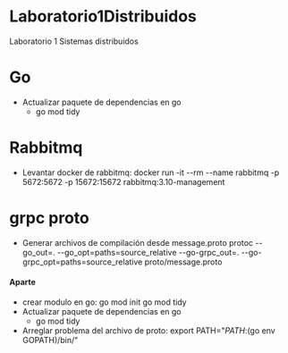 # Laboratorio1Distribuidos
Laboratorio 1 Sistemas distribuidos

# Go
- Actualizar paquete de dependencias en go
    * go mod tidy

# Rabbitmq
- Levantar docker de rabbitmq: 
    docker run -it --rm --name rabbitmq -p 5672:5672 -p 15672:15672 rabbitmq:3.10-management

# grpc proto
- Generar archivos de compilación desde message.proto
    protoc --go_out=. --go_opt=paths=source_relative --go-grpc_out=. --go-grpc_opt=paths=source_relative proto/message.proto

#### Aparte
- crear modulo en go: 
    go mod init <modulename>
    go mod tidy     
- Actualizar paquete de dependencias en go
    * go mod tidy
- Arreglar problema del archivo de proto:
    export PATH="$PATH:$(go env GOPATH)/bin/"